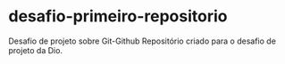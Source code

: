 # desafio-primeiro-repositorio
Desafio de projeto sobre Git-Github
Repositório criado para o desafio de projeto da Dio.
